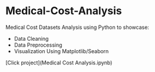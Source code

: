 # Medical-Cost-Analysis
Medical Cost Datasets Analysis using Python to showcase:
* Data Cleaning
* Data Preprocessing
* Visualization Using Matplotlib/Seaborn


[Click project](Medical Cost Analysis.ipynb)
